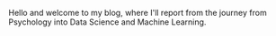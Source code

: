 Hello and welcome to my blog, where I'll report from the journey from Psychology into Data Science and Machine Learning.
